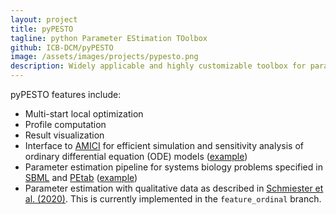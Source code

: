 ```yaml
---
layout: project
title: pyPESTO
tagline: python Parameter EStimation TOolbox
github: ICB-DCM/pyPESTO
image: /assets/images/projects/pypesto.png
description: Widely applicable and highly customizable toolbox for parameter estimation
---
```


pyPESTO features include:

* Multi-start local optimization
* Profile computation
* Result visualization
* Interface to [AMICI](https://github.com/AMICI-dev/AMICI/) for efficient
  simulation and sensitivity analysis of ordinary differential equation (ODE)
  models
  ([example](https://github.com/ICB-DCM/pyPESTO/blob/main/doc/example/amici_import.ipynb))
* Parameter estimation pipeline for systems biology problems specified in
  [SBML](http://sbml.org/) and [PEtab](https://github.com/PEtab-dev/PEtab)
  ([example](https://github.com/ICB-DCM/pyPESTO/blob/master/doc/example/petab_import.ipynb))
* Parameter estimation with qualitative data as described in
  [Schmiester et al. (2020)](https://doi.org/10.1007/s00285-020-01522-w).
  This is currently implemented in the `feature_ordinal` branch.
